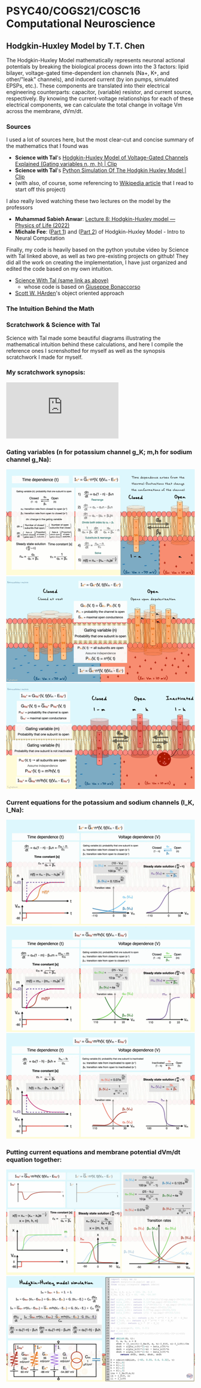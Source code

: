 # PSYC40/COGS21/COSC16 Computational Neuroscience
## Hodgkin-Huxley Model by T.T. Chen

The Hodgkin-Huxley Model mathematically represents neuronal actional potentials by breaking the biological process down into the 3 factors: lipid bilayer, voltage-gated time-dependent ion channels (Na+, K+, and other/"leak" channels), and induced current (by ion pumps, simulated EPSPs, etc.). These components are translated into their electrical engineering counterparts: capacitor, (variable) resistor, and current source, respectively. By knowing the current-voltage relationships for each of these electrical components, we can calculate the total change in voltage Vm across the membrane, dVm/dt. 

### Sources
I used a lot of sources here, but the most clear-cut and concise summary of the mathematics that I found was 
* **Science with Tal**'s [Hodgkin-Huxley Model of Voltage-Gated Channels Explained (Gating variables n, m, h) | Clip](https://www.youtube.com/watch?v=no_1cElnSIQ&list=PL39woqP4vGd9kP2MvRUvl81FKt6DKyshr&index=11&ab_channel=ScienceWithTal)
* **Science with Tal**'s [Python Simulation Of The Hodgkin Huxley Model | Clip](https://www.youtube.com/watch?v=qzhctJxdYyI&list=PL39woqP4vGd9kP2MvRUvl81FKt6DKyshr&index=11&ab_channel=ScienceWithTal)
* (with also, of course, some referencing to [Wikipedia article](https://en.wikipedia.org/wiki/Hodgkin%E2%80%93Huxley_model) that I read to start off this project)


I also really loved watching these two lectures on the model by the professors
* **Muhammad Sabieh Anwar**: [Lecture 8: Hodgkin-Huxley model — Physics of Life (2022)](https://www.youtube.com/watch?v=WbPotJwEgBM&ab_channel=khwarizmisciencesoc)
* **Michale Fee**: ([Part 1](https://www.youtube.com/watch?v=88tKZLGOr3M&ab_channel=MITOpenCourseWare)) and ([Part 2](https://www.youtube.com/watch?v=K1pxJVdqlxw&ab_channel=MITOpenCourseWare)) of Hodgkin-Huxley Model - Intro to Neural Computation

Finally, my code is heavily based on the python youtube video by Science with Tal linked above, as well as two pre-existing projects on github! They did all the work on creating the implementation, I have just organized and edited the code based on my own intuition.
*  [Science With Tal (same link as above)](https://www.youtube.com/watch?v=qzhctJxdYyI&list=PL39woqP4vGd9kP2MvRUvl81FKt6DKyshr&index=11&ab_channel=ScienceWithTal)
    * whose code is based on [Giuseppe Bonaccorso](https://gist.github.com/giuseppebonaccorso/60ce3eb3a829b94abf64ab2b7a56aaef)
* [Scott W. HArden](https://github.com/swharden/pyHH)'s object oriented approach

### The Intuition Behind the Math

### Scratchwork & Science with Tal
Science with Tal made some beautiful diagrams illustrating the mathematical intuition behind these calculations, and here I compile the reference ones I screnshotted for myself as well as the synopsis scratchwork I made for myself.

### My scratchwork synopsis:
![hodgkin huxley scratchwork](https://github.com/tianningchen/hodgkin-huxley/blob/main/hh_scratch.pdf)

### Gating variables (n for potassium channel g_K; m,h for sodium channel g_Na):
![gatingvar_n intuition](https://github.com/tianningchen/hodgkin-huxley/blob/main/gatingvar_n_intuition.png)
![k current intuition](https://github.com/tianningchen/hodgkin-huxley/blob/main/k_current_intuition.png)
![na current intuition](https://github.com/tianningchen/hodgkin-huxley/blob/main/na_current_intuition.png)

### Current equations for the potassium and sodium channels (I_K, I_Na):
![k current eqn](https://github.com/tianningchen/hodgkin-huxley/blob/main/k_current_eqn.png)
![na current eqn_m](https://github.com/tianningchen/hodgkin-huxley/blob/main/na_current_eqn_m.png)
![na current eqn_h](https://github.com/tianningchen/hodgkin-huxley/blob/main/na_current_eqn_h.png)

### Putting current equations and membrane potential dVm/dt equation together:
![current_eqns](https://github.com/tianningchen/hodgkin-huxley/blob/main/current_eqns.png)
![dvdt_eqns](https://github.com/tianningchen/hodgkin-huxley/blob/main/dvdt_eqns.png)

